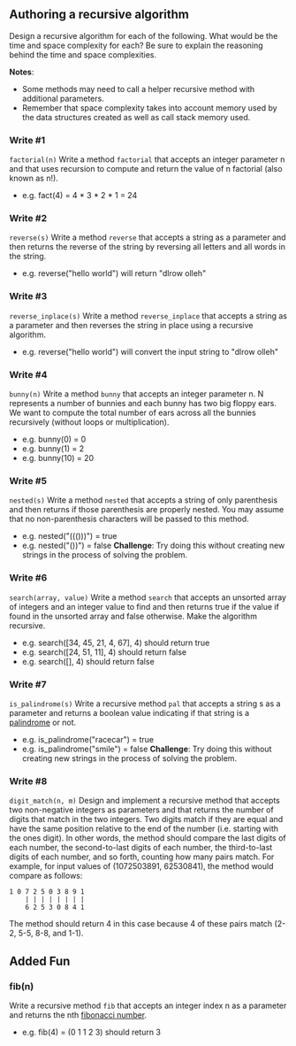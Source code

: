 ## Authoring a recursive algorithm
Design a recursive algorithm for each of the following. What would be the time and space complexity for each? Be sure to explain the reasoning behind the time and space complexities.

<b>Notes</b>:
- Some methods may need to call a helper recursive method with additional parameters.
- Remember that space complexity takes into account memory used by the data structures created as well as call stack memory used.

### Write #1
`factorial(n)`
Write a method `factorial` that accepts an integer parameter n and that uses recursion to compute and return the value of n factorial (also known as n!).
- e.g. fact(4) = 4 * 3 * 2 * 1 = 24

### Write #2
`reverse(s)`
Write a method `reverse` that accepts a string as a parameter and then returns the reverse of the string by reversing all letters and all words in the string.
- e.g. reverse("hello world") will return "dlrow olleh"

### Write #3
`reverse_inplace(s)`
Write a method `reverse_inplace` that accepts a string as a parameter and then reverses the string in place using a recursive algorithm.
- e.g. reverse("hello world") will convert the input string to "dlrow olleh"

### Write #4
`bunny(n)`
Write a method `bunny` that accepts an integer parameter n. N represents a number of bunnies and each bunny has two big floppy ears. We want to compute the total number of ears across all the bunnies recursively (without loops or multiplication).
- e.g. bunny(0) = 0
- e.g. bunny(1) = 2
- e.g. bunny(10) = 20

### Write #5
`nested(s)`
Write a method `nested` that accepts a string of only parenthesis and then returns if those parenthesis are properly nested. You may
assume that no non-parenthesis characters will be passed to this method.
- e.g. nested("((()))") = true
- e.g. nested("())") = false
**Challenge**: Try doing this without creating new strings in the process of solving the problem.

### Write #6
`search(array, value)`
Write a method `search` that accepts an unsorted array of integers and an integer value to find and then returns true if the value if found in the unsorted array and false otherwise. Make the algorithm recursive.
- e.g. search([34, 45, 21, 4, 67], 4) should return true
- e.g. search([24, 51, 11], 4) should return false
- e.g. search([], 4) should return false

### Write #7
`is_palindrome(s)`
Write a recursive method `pal` that accepts a string s as a parameter and returns a boolean value indicating if that string is a [palindrome](https://en.wikipedia.org/wiki/Palindrome) or not.
- e.g. is_palindrome("racecar") = true
- e.g. is_palindrome("smile") = false
**Challenge**: Try doing this without creating new strings in the process of solving the problem.

### Write #8
`digit_match(n, m)`
Design and implement a recursive method that accepts two non-negative integers as parameters and that returns the number of digits that match in the two integers. Two digits match if they are equal and have the same position relative to the end of the number (i.e. starting with the ones digit). In other words, the method should compare the last digits of each number, the second-to-last digits of each number, the third-to-last digits of each number, and so forth, counting how many pairs match.
For example, for  input values of (1072503891, 62530841), the method would compare as follows:
```
1 0 7 2 5 0 3 8 9 1
    | | | | | | | |
    6 2 5 3 0 8 4 1
```
The method should return 4 in this case because 4 of these pairs match (2-2, 5-5, 8-8, and 1-1).

## Added Fun
### fib(n)
Write a recursive method `fib` that accepts an integer index n as a parameter and returns the nth [fibonacci number](https://en.wikipedia.org/wiki/Fibonacci#Fibonacci_sequence).
- e.g. fib(4) = (0 1 1 2 3) should return 3


